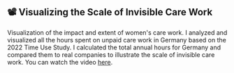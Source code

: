 ## 📽️ Visualizing the Scale of Invisible Care Work
Visualization of the impact and extent of women's care work.
I analyzed and visualized all the hours spent on unpaid care work in Germany based on the 2022 Time Use Study. 
I calculated the total annual hours for Germany and compared them to real companies to illustrate the scale of invisible care work. 
You can watch the video 
[here](https://www.canva.com/design/DAGWX3eD5Cs/Y4TbwryQXoENbEP4lnWOaA/watch?utm_content=DAGWX3eD5Cs&utm_campaign=designshare&utm_medium=link&utm_source=editor).
